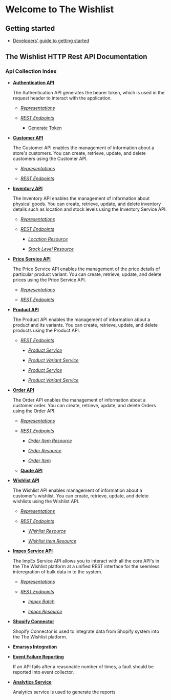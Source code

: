 # **Welcome to The Wishlist**

## Getting started ##

- [Developers' guide to getting started](https://github.com/The-Wishlist-Co/getting-started/blob/main/docs/article.md)

## **The Wishlist HTTP Rest API Documentation**

### Api Collection Index


- [**Authentication API**](authenticationsvcApi.md#authentication-api)	

	The Authentication API generates the bearer token, which is used in the request header to interact with the application.
	
	- [*Representations*](authenticationsvcApi.md#representations)

	- [*REST Endpoints*](authenticationsvcApi.md#rest-endpoints)

		- [Generate Token](authenticationsvcApi.md#generate-token)
  
		

- [**Customer API**](customersvcApi.md#customer-api)
  
  The Customer API enables the management of information about a store's customers. You can create, retrieve, update, and delete customers using the Customer API.
  
    - [*Representations*](customersvcApi.md#representations)
  
    - [*REST Endpoints*](customersvcApi.md#rest-endpoints)
  


- [**Inventory API**](inventorySvcAPI.md#inventory-api)
  
  The Inventory API enables the management of information about physical goods. You can create, retrieve, update, and delete inventory details such as location and stock levels using the Inventory Service API.


    - [*Representations*](inventorySvcAPI.md#representations)
    
    - [*REST Endpoints*](inventorySvcAPI.md#rest-endpoints)
    
      - [*Location Resource*](inventorySvcAPI.md#location-resource)

      - [*Stock Level Resource*](inventorySvcAPI.md#stock-level-resource)


<!-- - [**Merchant Service API**](merchantsSvcAPI.md#merchants-api)
  
  The Merchants Service enables the management of information about a merchant and their stores. You can create, retrieve, update, and delete merchants using the Merchant Service API.

  - [*Representations*](merchantsSvcAPI.md#representations)

  - [*REST Endpoints*](merchantsSvcAPI.md#rest-endpoints)
    
    - [*Merchant Resource*](merchantsSvcAPI.md#merchant-resource)
    
    - [*Plan Resource*](merchantsSvcAPI.md#plan-resource)
    
    - [*Store Resource*](merchantsSvcAPI.md#store-resource)
    
    - [*Store Config Resource*](merchantsSvcAPI.md#store-config-resource) -->

  
- [**Price Service API**](priceSvcAPI.md#price-api)
  
  The Price Service API enables the management of the price details of particular product variant. You can create, retrieve, update, and delete prices using the Price Service API.

    - [*Representations*](priceSvcAPI.md#representations)

    - [*REST Endpoints*](priceSvcAPI.md#rest-endpoints)


- [**Product API**](productsvcAPI.md#product-api)

    The Product API enables the management of information about a product and its variants. You can create, retrieve, update, and delete products using the Product API.
    
  - [*REST Endpoints*](productsvcAPI.md#rest-endpoints)

      - [*Product Service*](productsvcAPI.md#product-service)
         
      - [*Product Variant Service*](productsvcAPI.md#product-variant-service)
     
       - [*Product Service*](productsvcAPI.md#product-service)
     
       - [*Product Variant Service*](productsvcAPI.md#product-variant-service)
     

- [**Order API**](ordersSvcApi.md#order-svc-api)

    The Order API enables the management of information about a customer order. You can create, retrieve, update, and delete Orders using the Order API.

    - [*Representations*](ordersSvcApi.md#representations)

    - [*REST Endpoints*](ordersSvcApi.md#rest-endpoints)

      - [*Order Item Resource*](ordersSvcApi.md#order-item-resource)

      - [*Order Resource*](ordersSvcApi.md#order-resource)

      - [*Order Item*](ordersSvcApi.md#order-item)

    - [**Quote API**](quotesvcApi.md#Quote-api)

- [**Wishlist API**](wishlistSvcAPI.md#wishlist-api)
  
  The Wishlist API enables management of information about a customer's wishlist. You can create, retrieve, update, and delete wishlists using the Wishlist API.

   - [*Representations*](wishlistSvcAPI.md#representations)

  - [*REST Endpoints*](wishlistSvcAPI.md#rest-endpoints)

    - [*Wishlist Resource*](wishlistSvcAPI.md#wishlist-resource)

    - [*Wishlist Item Resource*](wishlistSvcAPI.md#wishlist-item-resource)
 


- [**Impex Service API**](impexAPI.md#impex-api)

    The ImpEx Service API allows you to interact with all the core API's in the The Wishlist platform at a unified REST interface for the seemless interegration of bulk data in to the system. 

  - [*Representations*](impexAPI.md#representations)

  - [*REST Endpoints*](impexAPI.md#rest-endpoints)

    - [*Impex Batch*](impexAPI.md#impex-resource)

    - [*Impex Resource*](impexAPI.md#impex-resource)



- [**Shopify Connector**](ShopifyConnector.md#shopify-connect)
  
  Shopify Connector is used to integrate data from  Shopify system into the The Wishlist platform.

<!-- - [**Event Collector**](eventcollectorAPI.md#event-collector-api)

    The event collector API is employed for enabling various events and campains that pertain to a customer.
    
    - [*Representations*](eventcollectorAPI.md#representations)

    - [*REST Endpoints*](eventcollectorAPI.md#rest-endpoints)

      - [*Events  Resource*](eventcollectorAPI.md#events--resource)

      - [*Event Subscription Resource*](eventcollectorAPI.md#event-subscription-resource) -->

<!-- 
- [**Platform Generated Events**](platformgeneratedevents.md#platform-generated-messages)
 -->

- [**Emarsys Integration**](emarsysIntegration.md#emarsys-integration)

- [**Event Failure Reporting**](apiFails.md#event-collector-api)

     If an API fails after a reasonable number of times, a fault should be reported into event collector.


- [**Analytics Service**](reports.md#reports-api)

    Analytics service is used to generate the reports
